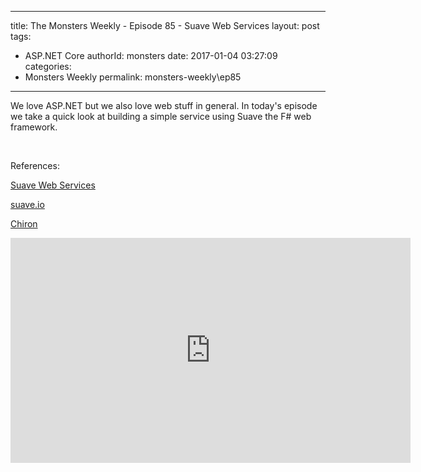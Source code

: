 
---
title: The Monsters Weekly - Episode 85 -  Suave Web Services
layout: post
tags: 
  - ASP.NET Core
authorId: monsters
date: 2017-01-04 03:27:09
categories:
  - Monsters Weekly
permalink: monsters-weekly\ep85
---

<p>We love ASP.NET but we also love web stuff in general. In today's episode we take a quick look at building a simple service using Suave the F# web framework.&nbsp;</p><p>&nbsp;</p><p>References:</p><p><a href="https://aspnetmonsters.com/2016/12/2016-12-31-suave/">Suave Web Services</a></p><p><a href="https://suave.io/">suave.io</a></p><p><a href="https://github.com/xyncro/chiron">Chiron</a></p> 


<iframe src='https://channel9.msdn.com/Series/aspnetmonsters/ASPNET-Monsters-85-Suave-Web-Services/player' width='640' height='360' allowFullScreen frameBorder='0'></iframe>
